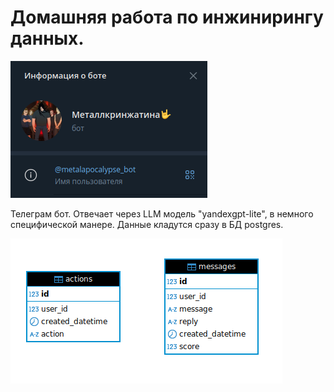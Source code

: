 # Домашняя работа по инжинирингу данных.

![Альтернативный текст для картинки](images/logo.png)

Телеграм бот. 
Отвечает через LLM модель "yandexgpt-lite", в немного специфической манере.
Данные кладутся сразу в БД postgres.

![О боте](images/diagram.png)
